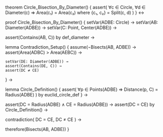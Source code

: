 theorem Circle_Bisection_By_Diameter() {
  assert(
    ∀c ∈ Circle, ∀d ∈ Diameter(c) ⇒
    Area(c₁) = Area(c₂) where {c₁, c₂} = Split(c, d)
  )
} ↔

proof Circle_Bisection_By_Diameter() {
  setVar(ADBE: Circle) →
  setVar(AB: Diameter(ADBE)) →
  setVar(C: Point, Center(ADBE)) →
  
  assert(Contains(AB, C)) by def_diameter →
  
  lemma Contradiction_Setup() {
    assume(¬Bisects(AB, ADBE)) →
    assert(Area(ADBC) > Area(AEBC)) →
    
    setVar(DE: Diameter(ADBE)) →
    assert(Contains(DE, C)) →
    assert(DC ≠ CE)
  } →
  
  lemma Circle_Definition() {
    assert(
      ∀p ∈ Points(ADBE) ⇒
      Distance(p, C) = Radius(ADBE)
    ) by euclid_circle_def
  } →
  
  assert(DC = Radius(ADBE) ∧ CE = Radius(ADBE)) →
  assert(DC = CE) by Circle_Definition() →
  
  contradiction(
    DC = CE,
    DC ≠ CE
  ) →
  
  therefore(Bisects(AB, ADBE))
}